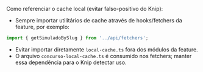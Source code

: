 Como referenciar o cache local (evitar falso-positivo do Knip):

- Sempre importar utilitários de cache através de hooks/fetchers da feature, por exemplo:

```ts
import { getSimuladoBySlug } from '../api/fetchers';
```

- Evitar importar diretamente `local-cache.ts` fora dos módulos da feature.
- O arquivo `concurso-local-cache.ts` é consumido nos fetchers; manter essa dependência para o Knip detectar uso.